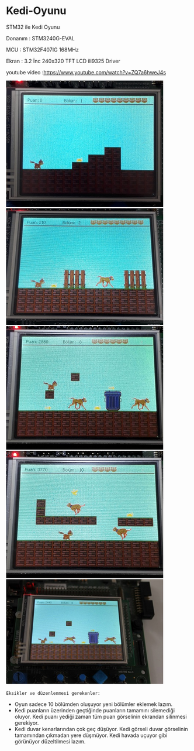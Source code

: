 # Kedi-Oyunu

STM32 ile Kedi Oyunu

Donanım   : STM3240G-EVAL

MCU       : STM32F407IG 168MHz

Ekran     : 3.2 İnc 240x320 TFT LCD ili9325 Driver

youtube video :https://www.youtube.com/watch?v=ZQ7a6hweJ4s


![gorsel1](https://github.com/TolRed/Kedi-Oyunu/blob/main/gorsel1.jpg)
![gorsel2](https://github.com/TolRed/Kedi-Oyunu/blob/main/gorsel2.jpg)
![gorsel3](https://github.com/TolRed/Kedi-Oyunu/blob/main/gorsel3.jpg)
![gorsel4](https://github.com/TolRed/Kedi-Oyunu/blob/main/gorsel4.jpg)
![gorsel5](https://github.com/TolRed/Kedi-Oyunu/blob/main/gorsel5.jpg)


    Eksikler ve düzenlenmesi gerekenler:
*   Oyun sadece 10 bölümden oluşuyor yeni bölümler eklemek lazım.
*   Kedi puanların üzerinden geçtiğinde puanların tamamını silemediği oluyor. 
    Kedi puanı yediği zaman tüm puan görselinin ekrandan silinmesi gerekiyor.
*   Kedi duvar kenarlarından çok geç düşüyor.
    Kedi görseli duvar görselinin tamamından çıkmadan yere düşmüyor.
    Kedi havada uçuyor gibi görünüyor düzeltilmesi lazım.
